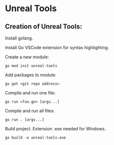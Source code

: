 # Unreal Tools

## Creation of Unreal Tools:

Install golang.

Install Go VSCode extension for syntax highlighting.

Create a new module:

`go mod init unreal-tools`

Add packages to module:

`go get <git repo address>`

Compile and run one file:

`go run <foo.go> [args...]`

Compile and run all files:

`go run . [args...]`

Build project. Extension .exe needed for Windows.

`go build -o unreal-tools.exe`
